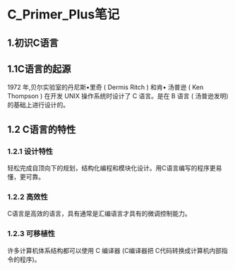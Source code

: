 # C_Primer_Plus笔记

## 1.初识C语言

## 1.1C语言的起源

1972 年,贝尔实验室的丹尼斯•里奇 ( Dermis Ritch ) 和肯•
汤普逊 ( Ken Thompson ) 在开发 UNIX 操作系统时设计了 C 语言。是在 B 语言 ( 汤普逊发明)的基础上进行设计的。

## 1.2 C语言的特性

### 1.2.1 设计特性

轻松完成自顶向下的规划，结构化编程和模块化设计。用C语言编写的程序更易懂，更可靠。

### 1.2.2 高效性 

C语言是高效的语言，具有通常是汇编语言才具有的微调控制能力。

### 1.2.3 可移植性

许多计算机体系结构都可以使用 C 编译器 (C编译器把 C代码转换成计算机内部指令的程序)。